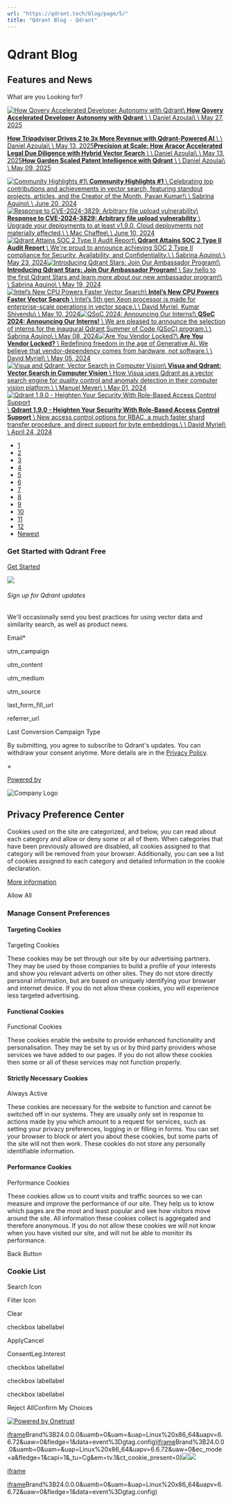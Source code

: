 ```yaml
---
url: "https://qdrant.tech/blog/page/5/"
title: "Qdrant Blog - Qdrant"
---
```


# Qdrant Blog

## Features and News

What are you Looking for?

[![How Qovery Accelerated Developer Autonomy with Qdrant](https://qdrant.tech/blog/case-study-qovery/preview/title.jpg)\\
**How Qovery Accelerated Developer Autonomy with Qdrant** \\
\\
Daniel Azoulai\\
\\
May 27, 2025](https://qdrant.tech/blog/case-study-qovery/)

[**How Tripadvisor Drives 2 to 3x More Revenue with Qdrant-Powered AI** \\
\\
Daniel Azoulai\\
\\
May 13, 2025](https://qdrant.tech/blog/case-study-tripadvisor/)[**Precision at Scale: How Aracor Accelerated Legal Due Diligence with Hybrid Vector Search** \\
\\
Daniel Azoulai\\
\\
May 13, 2025](https://qdrant.tech/blog/case-study-aracor/)[**How Garden Scaled Patent Intelligence with Qdrant** \\
\\
Daniel Azoulai\\
\\
May 09, 2025](https://qdrant.tech/blog/case-study-garden-intel/)

[![Community Highlights #1](https://qdrant.tech/blog/community-highlights-1/preview/preview.jpg)\\
**Community Highlights \#1** \\
Celebrating top contributions and achievements in vector search, featuring standout projects, articles, and the Creator of the Month, Pavan Kumar!\\
\\
Sabrina Aquino\\
\\
June 20, 2024](https://qdrant.tech/blog/community-highlights-1/)[![Response to CVE-2024-3829: Arbitrary file upload vulnerability](https://qdrant.tech/blog/cve-2024-3829-response/preview/preview.jpg)\\
**Response to CVE-2024-3829: Arbitrary file upload vulnerability** \\
Upgrade your deployments to at least v1.9.0. Cloud deployments not materially affected.\\
\\
Mac Chaffee\\
\\
June 10, 2024](https://qdrant.tech/blog/cve-2024-3829-response/)[![Qdrant Attains SOC 2 Type II Audit Report](https://qdrant.tech/blog/qdrant-soc2-type2-audit/preview/preview.jpg)\\
**Qdrant Attains SOC 2 Type II Audit Report** \\
We're proud to announce achieving SOC 2 Type II compliance for Security, Availability, and Confidentiality.\\
\\
Sabrina Aquino\\
\\
May 23, 2024](https://qdrant.tech/blog/qdrant-soc2-type2-audit/)[![Introducing Qdrant Stars: Join Our Ambassador Program!](https://qdrant.tech/blog/qdrant-stars-announcement/preview/preview.jpg)\\
**Introducing Qdrant Stars: Join Our Ambassador Program!** \\
Say hello to the first Qdrant Stars and learn more about our new ambassador program!\\
\\
Sabrina Aquino\\
\\
May 19, 2024](https://qdrant.tech/blog/qdrant-stars-announcement/)[![Intel’s New CPU Powers Faster Vector Search](https://qdrant.tech/blog/qdrant-cpu-intel-benchmark/preview/preview.jpg)\\
**Intel’s New CPU Powers Faster Vector Search** \\
Intel’s 5th gen Xeon processor is made for enterprise-scale operations in vector space.\\
\\
David Myriel, Kumar Shivendu\\
\\
May 10, 2024](https://qdrant.tech/blog/qdrant-cpu-intel-benchmark/)[![QSoC 2024: Announcing Our Interns!](https://qdrant.tech/blog/qsoc24-interns-announcement/preview/preview.jpg)\\
**QSoC 2024: Announcing Our Interns!** \\
We are pleased to announce the selection of interns for the inaugural Qdrant Summer of Code (QSoC) program.\\
\\
Sabrina Aquino\\
\\
May 08, 2024](https://qdrant.tech/blog/qsoc24-interns-announcement/)[![Are You Vendor Locked?](https://qdrant.tech/blog/are-you-vendor-locked/preview/preview.jpg)\\
**Are You Vendor Locked?** \\
Redefining freedom in the age of Generative AI. We believe that vendor-dependency comes from hardware, not software.\\
\\
David Myriel\\
\\
May 05, 2024](https://qdrant.tech/blog/are-you-vendor-locked/)[![Visua and Qdrant: Vector Search in Computer Vision](https://qdrant.tech/blog/case-study-visua/preview/preview.jpg)\\
**Visua and Qdrant: Vector Search in Computer Vision** \\
How Visua uses Qdrant as a vector search engine for quality control and anomaly detection in their computer vision platform.\\
\\
Manuel Meyer\\
\\
May 01, 2024](https://qdrant.tech/blog/case-study-visua/)[![Qdrant 1.9.0 - Heighten Your Security With Role-Based Access Control Support](https://qdrant.tech/blog/qdrant-1.9.x/preview/preview.jpg)\\
**Qdrant 1.9.0 - Heighten Your Security With Role-Based Access Control Support** \\
New access control options for RBAC, a much faster shard transfer procedure, and direct support for byte embeddings.\\
\\
David Myriel\\
\\
April 24, 2024](https://qdrant.tech/blog/qdrant-1.9.x/)

- [1](https://qdrant.tech/blog/)
- [2](https://qdrant.tech/blog/page/2/)
- [3](https://qdrant.tech/blog/page/3/)
- [4](https://qdrant.tech/blog/page/4/)
- [5](https://qdrant.tech/blog/page/5/)
- [6](https://qdrant.tech/blog/page/6/)
- [7](https://qdrant.tech/blog/page/7/)
- [8](https://qdrant.tech/blog/page/8/)
- [9](https://qdrant.tech/blog/page/9/)
- [10](https://qdrant.tech/blog/page/10/)
- [11](https://qdrant.tech/blog/page/11/)
- [12](https://qdrant.tech/blog/page/12/)
- [Newest](https://qdrant.tech/blog/)

### Get Started with Qdrant Free

[Get Started](https://cloud.qdrant.io/signup?ajs_anonymous_id=11cb36ba-dbbb-4c00-9912-cf8c58cd15bf)

![](https://qdrant.tech/img/rocket.svg)

###### Sign up for Qdrant updates

We'll occasionally send you best practices for using vector data and similarity search, as well as product news.

Email\*

utm\_campaign

utm\_content

utm\_medium

utm\_source

last\_form\_fill\_url

referrer\_url

Last Conversion Campaign Type

By submitting, you agree to subscribe to Qdrant's updates. You can withdraw your consent anytime. More details are in the [Privacy Policy](https://qdrant.tech/legal/privacy-policy/).

×

[Powered by](https://qdrant.tech/)

![Company Logo](https://cdn.cookielaw.org/logos/static/ot_company_logo.png)

## Privacy Preference Center

Cookies used on the site are categorized, and below, you can read about each category and allow or deny some or all of them. When categories that have been previously allowed are disabled, all cookies assigned to that category will be removed from your browser.
Additionally, you can see a list of cookies assigned to each category and detailed information in the cookie declaration.


[More information](https://qdrant.tech/legal/privacy-policy/#cookies-and-web-beacons)

Allow All

### Manage Consent Preferences

#### Targeting Cookies

Targeting Cookies

These cookies may be set through our site by our advertising partners. They may be used by those companies to build a profile of your interests and show you relevant adverts on other sites. They do not store directly personal information, but are based on uniquely identifying your browser and internet device. If you do not allow these cookies, you will experience less targeted advertising.

#### Functional Cookies

Functional Cookies

These cookies enable the website to provide enhanced functionality and personalisation. They may be set by us or by third party providers whose services we have added to our pages. If you do not allow these cookies then some or all of these services may not function properly.

#### Strictly Necessary Cookies

Always Active

These cookies are necessary for the website to function and cannot be switched off in our systems. They are usually only set in response to actions made by you which amount to a request for services, such as setting your privacy preferences, logging in or filling in forms. You can set your browser to block or alert you about these cookies, but some parts of the site will not then work. These cookies do not store any personally identifiable information.

#### Performance Cookies

Performance Cookies

These cookies allow us to count visits and traffic sources so we can measure and improve the performance of our site. They help us to know which pages are the most and least popular and see how visitors move around the site. All information these cookies collect is aggregated and therefore anonymous. If you do not allow these cookies we will not know when you have visited our site, and will not be able to monitor its performance.

Back Button

### Cookie List

Search Icon

Filter Icon

Clear

checkbox labellabel

ApplyCancel

ConsentLeg.Interest

checkbox labellabel

checkbox labellabel

checkbox labellabel

Reject AllConfirm My Choices

[![Powered by Onetrust](https://cdn.cookielaw.org/logos/static/powered_by_logo.svg)](https://www.onetrust.com/products/cookie-consent/)

[iframe](https://td.doubleclick.net/td/rul/10862264272?random=1748575525379&cv=11&fst=1748575525379&fmt=3&bg=ffffff&guid=ON&async=1&gtm=45be55s2v9117590405z8898302740za200zb898302740&gcd=13l3l3l3l1l1&dma=0&tag_exp=101509157~103116026~103130498~103130500~103200004~103233427~103252644~103252646~103351869~103351871~104481633~104481635~104559073~104559075&ptag_exp=101509157~103103158~103103160~103116026~103130498~103130500~103200004~103233427~103252644~103252646~103351869~103351871~104481633~104481635~104559073~104559075&u_w=1280&u_h=1024&url=https%3A%2F%2Fqdrant.tech%2Fblog%2Fpage%2F5%2F&_ng=1&hn=www.googleadservices.com&frm=0&tiba=Qdrant%20Blog%20-%20Qdrant&npa=0&pscdl=noapi&auid=1511890340.1748575525&uaa=x86&uab=64&uafvl=Google%2520Chrome%3B137.0.7151.55%7CChromium%3B137.0.7151.55%7CNot%252FA)Brand%3B24.0.0.0&uamb=0&uam=&uap=Linux%20x86_64&uapv=6.6.72&uaw=0&fledge=1&data=event%3Dgtag.config)[iframe](https://td.doubleclick.net/td/rul/10862264272?random=1748575525339&cv=11&fst=1748575525339&fmt=3&bg=ffffff&guid=ON&async=1&gcl_ctr=1&gtm=45be55s2v9117590405z8898302740za200zb898302740&gcd=13l3l3l3l1l1&dma=0&tag_exp=101509157~103116026~103130498~103130500~103200004~103233427~103252644~103252646~103351869~103351871~104481633~104481635~104559073~104559075&ptag_exp=101509157~103103158~103103160~103116026~103130498~103130500~103200004~103233427~103252644~103252646~103351869~103351871~104481633~104481635~104559073~104559075&u_w=1280&u_h=1024&url=https%3A%2F%2Fqdrant.tech%2Fblog%2Fpage%2F5%2F&_ng=1&label=_FJrCMev-7EDEND_w7so&hn=www.googleadservices.com&frm=0&tiba=Qdrant%20Blog%20-%20Qdrant&value=0&bttype=purchase&npa=0&pscdl=noapi&auid=1511890340.1748575525&uaa=x86&uab=64&uafvl=Google%2520Chrome%3B137.0.7151.55%7CChromium%3B137.0.7151.55%7CNot%252FA)Brand%3B24.0.0.0&uamb=0&uam=&uap=Linux%20x86_64&uapv=6.6.72&uaw=0&ec_mode=a&fledge=1&capi=1&_tu=Cg&em=tv.1&ct_cookie_present=0)![](https://t.co/1/i/adsct?bci=4&dv=America%2FAdak%26en-US%2Cen%26Google%20Inc.%26Linux%20x86_64%26255%261280%261024%264%2624%261280%261024%260%26na&eci=3&event=%7B%7D&event_id=95d28bb8-4ca8-4e7c-ac82-08ef723df6d7&integration=advertiser&p_id=Twitter&p_user_id=0&pl_id=8ccc3706-2cac-457f-8f48-7ece017d1169&tw_document_href=https%3A%2F%2Fqdrant.tech%2Fblog%2Fpage%2F5%2F&tw_iframe_status=0&txn_id=o81g6&type=javascript&version=2.3.33)![](https://analytics.twitter.com/1/i/adsct?bci=4&dv=America%2FAdak%26en-US%2Cen%26Google%20Inc.%26Linux%20x86_64%26255%261280%261024%264%2624%261280%261024%260%26na&eci=3&event=%7B%7D&event_id=95d28bb8-4ca8-4e7c-ac82-08ef723df6d7&integration=advertiser&p_id=Twitter&p_user_id=0&pl_id=8ccc3706-2cac-457f-8f48-7ece017d1169&tw_document_href=https%3A%2F%2Fqdrant.tech%2Fblog%2Fpage%2F5%2F&tw_iframe_status=0&txn_id=o81g6&type=javascript&version=2.3.33)

[iframe](https://139603372.hs-sites-eu1.com/hs-web-interactive-139603372-237919561943?utk=7567bc4126bba87d8cca63010cf51f06&enableResponsiveStyles=true)

[iframe](https://td.doubleclick.net/td/rul/10862264272?random=1748575526780&cv=11&fst=1748575526780&fmt=3&bg=ffffff&guid=ON&async=1&gtm=45be55s2v9117590405za200zb898302740&gcd=13l3l3l3l1l1&dma=0&tag_exp=101509157~103116026~103130498~103130500~103200004~103233427~103252644~103252646~103351869~103351871~104481633~104481635~104559073~104559075&ptag_exp=101509157~103103158~103103160~103116026~103130498~103130500~103200004~103233427~103252644~103252646~103351869~103351871~104481633~104481635~104559073~104559075&u_w=1280&u_h=1024&url=https%3A%2F%2Fqdrant.tech%2Fblog%2Fpage%2F5%2F&_ng=1&hn=www.googleadservices.com&frm=0&tiba=Qdrant%20Blog%20-%20Qdrant&did=dZTQ1Zm&gdid=dZTQ1Zm&npa=0&pscdl=noapi&auid=1511890340.1748575525&uaa=x86&uab=64&uafvl=Google%2520Chrome%3B137.0.7151.55%7CChromium%3B137.0.7151.55%7CNot%252FA)Brand%3B24.0.0.0&uamb=0&uam=&uap=Linux%20x86_64&uapv=6.6.72&uaw=0&fledge=1&data=event%3Dgtag.config)